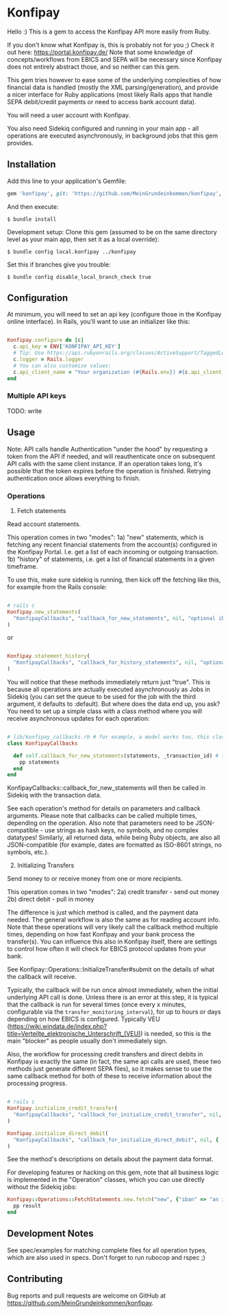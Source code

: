 # Konfipay

Hello :) This is a gem to access the Konfipay API more easily from Ruby.

If you don't know what Konfipay is, this is probably not for you ;) Check it out here: https://portal.konfipay.de/
Note that some knowledge of concepts/workflows from EBICS and SEPA will be necessary since Konfipay does not entirely abstract those, and so neither can this gem.

This gem tries however to ease some of the underlying complexities of how financial data is handled (mostly the XML parsing/generation), and provide a nicer interface for Ruby applications (most likely Rails apps that handle SEPA debit/credit payments or need to access bank account data).

You will need a user account with Konfipay.

You also need Sidekiq configured and running in your main app - all operations are executed asynchronously, in background jobs that this gem provides.

## Installation

Add this line to your application's Gemfile:

```ruby
gem 'konfipay', git: 'https://github.com/MeinGrundeinkommen/konfipay', branch: 'main'
```

And then execute:

    $ bundle install

Development setup: Clone this gem (assumed to be on the same directory level as your main app, then set it as a local override):

    $ bundle config local.konfipay ../konfipay

Set this if branches give you trouble:

    $ bundle config disable_local_branch_check true

## Configuration

At minimum, you will need to set an api key (configure those in the Konfipay online interface).
In Rails, you'll want to use an initializer like this:

```ruby

Konfipay.configure do |c|
  c.api_key = ENV['KONFIPAY_API_KEY']
  # Tip: Use https://api.rubyonrails.org/classes/ActiveSupport/TaggedLogging.html
  c.logger = Rails.logger
  # You can also customize values:
  c.api_client_name = "Your organization (#{Rails.env}) #{c.api_client_name}"
end

```

### Multiple API keys

TODO: write

## Usage

Note: API calls handle Authentication "under the hood" by requesting a token from the API if needed, and will reauthenticate once on subsequent API calls with the same client instance. If an operation takes long, it's possible that the token
expires before the operation is finished. Retrying authentication once allows everything to finish.

### Operations

1) Fetch statements

Read account statements.

This operation comes in two "modes":
1a) "new" statements, which is fetching any recent financial statements from the account(s) configured in the Konfipay Portal. I.e. get a list of each incoming or outgoing transaction.
1b) "history" of statements, i.e. get a list of financial statements in a given timeframe.

To use this, make sure sidekiq is running, then kick off the fetching like this, for example from the Rails console:

```ruby

# rails c
Konfipay.new_statements(
  "KonfipayCallbacks", "callback_for_new_statements", nil, "optional iban to filter by"
)

```

or

```ruby

Konfipay.statement_history(
  "KonfipayCallbacks", "callback_for_history_statements", nil, "optional iban to filter by", "2022-01-15", "2022-01-31"
)

```

You will notice that these methods immediately return just "true". This is because all operations are actually executed asynchronously as Jobs in Sidekiq (you can set the queue to be used for the job with the third argument, it defaults to :default).
But where does the data end up, you ask?
You need to set up a simple class with a class method where you will receive asynchronous updates for each operation:


```ruby

# lib/konfipay_callbacks.rb # for example, a model works too, this class just needs to be loaded in the sidekiq process
class KonfipayCallbacks

  def self.callback_for_new_statements(statements, _transaction_id) # the second argument is unused at the moment, stay tuned
    pp statements
  end
end

```

KonfipayCallbacks::callback_for_new_statements will then be called in Sidekiq with the transaction data.


See each operation's method for details on parameters and callback arguments.
Please note that callbacks can be called multiple times, depending on the operation.
Also note that parameters need to be JSON-compatible - use strings as hash keys, no symbols, and no complex datatypes! Similarly, all returned data, while being Ruby objects, are also all JSON-compatible (for example, dates are formatted as ISO-8601 strings, no symbols, etc.).



2) Initializing Transfers

Send money to or receive money from one or more recipients.

This operation comes in two "modes":
2a) credit transfer - send out money
2b) direct debit - pull in money

The difference is just which method is called, and the payment data needed. The general workflow is also the same as for reading account info. Note that these operations will very likely call the callback method multiple times, depending on how fast Konfipay and your bank process the transfer(s). You can influence this also in Konfipay itself, there are settings to control how often it will check for EBICS protocol updates from your bank.

See Konfipay::Operations::InitializeTransfer#submit on the details of what the callback will receive.

Typically, the callback will be run once almost immediately, when the initial underlying API call is done. Unless there is an error at this step, it is typical that the callback is run for several times (once every x minutes, configurable via the `transfer_monitoring_interval`), for up to hours or days depending on how EBICS is configured. Typically VEU (https://wiki.windata.de/index.php?title=Verteilte_elektronische_Unterschrift_(VEU)) is needed, so this is the main "blocker" as people usually don't immediately sign.

Also, the workflow for processing credit transfers and direct debits in Konfipay is exactly the same (in fact, the same api calls are used, these two methods just generate different SEPA files), so it makes sense to use the same callback method for both of these to receive information about the processing progress.

```ruby

# rails c
Konfipay.initialize_credit_transfer(
  "KonfipayCallbacks", "callback_for_initialize_credit_transfer", nil, { ... payment data ... }, "transaction id xyz123"
)

Konfipay.initialize_direct_debit(
  "KonfipayCallbacks", "callback_for_initialize_direct_debit", nil, { ... payment data ... }, "transaction id xyz123"
)
```

See the method's descriptions on details about the payment data format.



For developing features or hacking on this gem, note that all business logic is implemented in the "Operation" classes, which
you can use directly without the Sidekiq jobs:

```ruby
Konfipay::Operations::FetchStatements.new.fetch("new", {"iban" => "an iban"}, {"mark_as_read" => false}) do |result|
  pp result
end
```

## Development Notes

See spec/examples for matching complete files for all operation types, which are also used in specs.
Don't forget to run rubocop and rspec ;)

## Contributing

Bug reports and pull requests are welcome on GitHub at https://github.com/MeinGrundeinkommen/konfipay.

